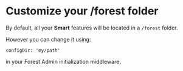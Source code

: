 # Customize your /forest folder

By default, all your **Smart** features will be located in a `/forest` folder.&#x20;

However you can change it using:&#x20;

```
configDir: 'my/path' 
```

in your Forest Admin initialization middleware.
